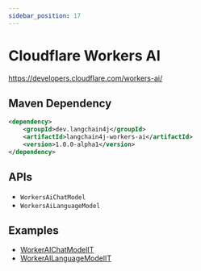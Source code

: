 ```yaml
---
sidebar_position: 17
---
```


# Cloudflare Workers AI

https://developers.cloudflare.com/workers-ai/


## Maven Dependency

```xml
<dependency>
    <groupId>dev.langchain4j</groupId>
    <artifactId>langchain4j-workers-ai</artifactId>
    <version>1.0.0-alpha1</version>
</dependency>
```


## APIs

- `WorkersAiChatModel`
- `WorkersAiLanguageModel`


## Examples

- [WorkerAIChatModelIT](https://github.com/langchain4j/langchain4j/blob/main/langchain4j-workers-ai/src/test/java/dev/langchain4j/model/workersai/WorkersAiChatModelIT.java)
- [WorkerAILanguageModelIT](https://github.com/langchain4j/langchain4j/blob/main/langchain4j-workers-ai/src/test/java/dev/langchain4j/model/workersai/WorkersAiLanguageModelIT.java)
